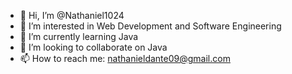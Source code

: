 - 👋 Hi, I’m @Nathaniel1024
- 👀 I’m interested in Web Development and Software Engineering 
- 🌱 I’m currently learning Java 
- 💞️ I’m looking to collaborate on Java
- 📫 How to reach me: nathanieldante09@gmail.com

<!---
Nathaniel1024/Nathaniel1024 is a ✨ special ✨ repository because its `README.md` (this file) appears on your GitHub profile.
You can click the Preview link to take a look at your changes.
--->
